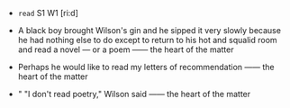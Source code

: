 - `read` S1 W1 [ri:d]



-  A black boy brought Wilson's gin and he sipped it very slowly because he had nothing else to do except to return to his hot and squalid room and read a novel — or a poem —— the heart of the matter

-  Perhaps he would like to read my letters of recommendation  —— the heart of the matter

- " "I don't read poetry," Wilson said —— the heart of the matter